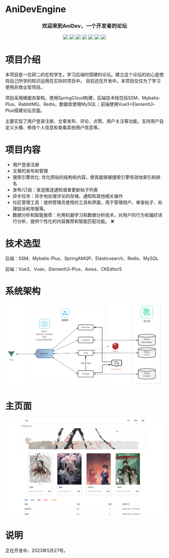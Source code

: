 # AniDevEngine

<p align="center">
<h3 align="center">
  欢迎来到AniDev，一个开发者的论坛
</h3>
</p>
<p align="center">
<img src="https://img.shields.io/badge/JDK-1.8-green.svg" ></img>
<img src="https://img.shields.io/badge/springboot-2.3.7.RELEASE-green" ></img>
<img src="https://img.shields.io/badge/SpringCloud-Hoxton.SR9-brightgreen" ></img>
<img src="https://img.shields.io/badge/Mybatis--Plus-3.4.1-blue" ></img>
<img src="https://img.shields.io/badge/Vue-3.2.47-green" ></img>
<img src="https://img.shields.io/badge/RabbitMQ-3.9.11-orange" ></img>
<img src="https://img.shields.io/badge/license-Apache2.0-blue" ></img>
</p>




# 项目介绍

本项目是一位研二的在校学生，学习后端时搭建的论坛。建立这个论坛的初心是想将自己所学的知识运用在实际的项目中。 目前还在开发中。本项目仅仅为了学习使用非商业型项目。

项目采用微服务架构，使用SpringCloud构建，后端技术栈包括SSM、Mybatis-Plus、RabbitMQ、Redis，数据库使用MySQL；前端使用Vue3+ElementUi-Plus搭建论坛页面。

主要实现了用户登录注册、文章发布、评论、点赞、用户关注等功能，支持用户自定义头像、修改个人信息和查看其他用户信息等。



# 项目内容

* 用户登录注册   
* 文章的发布和管理  
* 搜索引擎优化:  优化网站的结构和内容，使其能够被搜索引擎有效地索引和排名
* 发布/订阅：发送推送通知或者更新帖子列表 
* 异步任务：异步地处理评论的存储、通知和其他相关操作 
* 社区管理工具：提供管理员使用的工具和界面，用于管理用户、审查帖子、处理投诉和举报等。  
* 数据分析和智能推荐：利用机器学习和数据分析技术，对用户的行为和偏好进行分析，提供个性化的内容推荐和智能匹配功能。 ❌



# 技术选型

后端：SSM、Mybatis-Plus、SpringAMQP、Elasticsearch、Redis、MySQL

前端：Vue3、Vuex、ElementUi-Plus、Axios、CKEditor5



# 系统架构

![](assets/Architecture.png)

# 主页面

![](assets/HomepageThumbnail.png)

# 说明

正在开发中，2023年5月27号。
